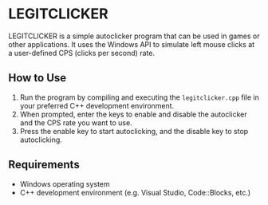 # LEGITCLICKER

LEGITCLICKER is a simple autoclicker program that can be used in games or other applications. It uses the Windows API to simulate left mouse clicks at a user-defined CPS (clicks per second) rate.

## How to Use

1. Run the program by compiling and executing the `legitclicker.cpp` file in your preferred C++ development environment.
2. When prompted, enter the keys to enable and disable the autoclicker and the CPS rate you want to use.
3. Press the enable key to start autoclicking, and the disable key to stop autoclicking.

## Requirements

- Windows operating system
- C++ development environment (e.g. Visual Studio, Code::Blocks, etc.)

